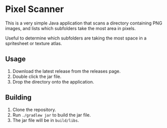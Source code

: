# Pixel Scanner

This is a very simple Java application that scans a directory containing PNG images, and lists which subfolders take the most area in pixels.

Useful to determine which subfolders are taking the most space in a spritesheet or texture atlas.

## Usage

1. Download the latest release from the releases page.
2. Double click the jar file.
3. Drop the directory onto the application.

## Building

1. Clone the repository.
2. Run `./gradlew jar` to build the jar file.
3. The jar file will be in `build/libs`.